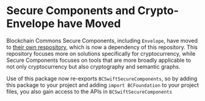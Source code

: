 #  Secure Components and Crypto-Envelope have Moved

Blockchain Commons Secure Components, including `Envelope`, have moved to [their own respository](https://github.com/BlockchainCommons/BCSwiftSecureComponents), which is now a dependency of this repository. This repository focuses more on solutions specifically for cryptocurrency, while Secure Components focuses on tools that are more broadly applicable to not only cryptocurrency but also cryptography and semantic graphs.

Use of this package now re-exports `BCSwiftSecureComponents`, so by adding this package to your project and adding `import BCFoundation` to your project files, you also gain access to the APIs in `BCSwiftSecureComponents`
